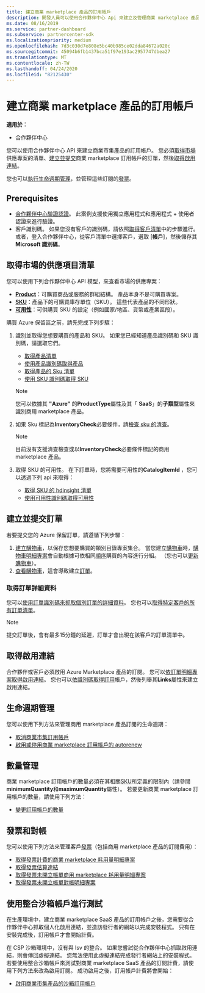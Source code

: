 ```yaml
---
title: 建立商業 marketplace 產品的訂用帳戶
description: 開發人員可以使用合作夥伴中心 Api 來建立及管理商業 marketplace 產品的訂用帳戶。
ms.date: 08/16/2019
ms.service: partner-dashboard
ms.subservice: partnercenter-sdk
ms.localizationpriority: medium
ms.openlocfilehash: 7d3c030d7e808e5bc40b985ce02dda84672a020c
ms.sourcegitcommit: 45094b6fb1437bca51f97e193ac2957747dbea27
ms.translationtype: MT
ms.contentlocale: zh-TW
ms.lasthandoff: 04/24/2020
ms.locfileid: "82125430"
---
```

# <a name="create-a-subscription-for-commercial-marketplace-products"></a>建立商業 marketplace 產品的訂用帳戶

**適用於：**

* 合作夥伴中心

您可以使用合作夥伴中心 API 來建立商業市集產品的訂用帳戶。 您必須[取得市場](#get-a-list-of-offers-for-a-market)供應專案的清單、[建立並提交](#create-and-submit-an-order)商業 marketplace 訂用帳戶的訂單，然後[取得啟用連結](#get-activation-link)。

您也可以[執行生命週期管理](#lifecycle-management)，並管理這些訂閱的[發票](#invoice-and-reconciliation)。

## <a name="prerequisites"></a>Prerequisites

* [合作夥伴中心驗證認證](partner-center-authentication.md)。 此案例支援使用獨立應用程式和應用程式 + 使用者認證來進行驗證。
* 客戶識別碼。 如果您沒有客戶的識別碼，請依照[取得客戶清單](get-a-list-of-customers.md)中的步驟進行。 或者，登入合作夥伴中心，從客戶清單中選擇客戶，選取 [**帳戶**]，然後儲存其**Microsoft 識別碼**。

## <a name="get-a-list-of-offers-for-a-market"></a>取得市場的供應項目清單

您可以使用下列合作夥伴中心 API 模型，來查看市場的供應專案：

* **[Product](product-resources.md#product)**：可購買商品或服務的群組結構。 產品本身不是可購買專案。
* **[SKU](product-resources.md#sku)**：產品下的可購買庫存單位（SKU）。 這些代表產品的不同形狀。
* **[可用性](product-resources.md#availability)**：可供購買 SKU 的設定（例如國家/地區、貨幣或產業區段）。

購買 Azure 保留區之前，請先完成下列步驟：

1. 識別並取得您想要購買的產品和 SKU。 如果您已經知道產品識別碼和 SKU 識別碼，請選取它們。

    * [取得產品清單](get-a-list-of-products.md)
    * [使用產品識別碼取得產品](get-a-product-by-id.md)
    * [取得產品的 Sku 清單](get-a-list-of-skus-for-a-product.md)
    * [使用 SKU 識別碼取得 SKU](get-a-sku-by-id.md)

    > [!NOTE]
    > 您可以依據其 **"Azure"** 的**ProductType**屬性及其「 **SaaS**」的**子類型**屬性來識別商用 marketplace 產品。

2. 如果 Sku 標記為**InventoryCheck**必要條件，請[檢查 sku 的清查](check-inventory.md)。

    > [!NOTE]
    > 目前沒有支援清查檢查或以**InventoryCheck**必要條件標記的商用 marketplace 產品。

3. 取得 SKU 的可用性。 在下訂單時，您將需要可用性的**CatalogItemId** ，您可以透過下列 api 來取得：

    * [取得 SKU 的 hdinsight 清單](get-a-list-of-availabilities-for-a-sku.md)
    * [使用可用性識別碼取得可用性](get-an-availability-by-id.md)

## <a name="create-and-submit-an-order"></a>建立並提交訂單

若要提交您的 Azure 保留訂單，請遵循下列步驟：

1. [建立購物車](create-a-cart.md)，以保存您想要購買的類別目錄專案集合。 當您建立[購物車](cart-resources.md#cart)時，[購物車明細專案](cart-resources.md#cartlineitem)會自動根據可依相同[順序](order-resources.md#order)購買的內容進行分組。 （您也可以[更新購物車](update-a-cart.md)）。
2. [查看購物車](checkout-a-cart.md)，這會導致建立[訂單](order-resources.md#order)。

### <a name="get-order-details"></a>取得訂單詳細資料

您可以[使用訂單識別碼來抓取個別訂單的詳細資料](get-an-order-by-id.md)。 您也可以[取得特定客戶的所有訂單清單](get-all-of-a-customer-s-orders.md)。

> [!NOTE]
> 提交訂單後，會有最多15分鐘的延遲，訂單才會出現在該客戶的訂單清單中。

## <a name="get-activation-link"></a>取得啟用連結

合作夥伴或客戶必須啟用 Azure Marketplace 產品的訂閱。 您可以[依訂單明細專案取得啟用連結](get-activation-link-by-order-line-item.md)。 您也可以[依識別碼取得訂用](get-a-subscription-by-id.md)帳戶，然後列舉其**Links**屬性來建立啟用連結。

## <a name="lifecycle-management"></a>生命週期管理

您可以使用下列方法來管理商用 marketplace 產品訂閱的生命週期：

* [取消商業市集訂用帳戶](cancel-an-azure-marketplace-subscription.md)
* [啟用或停用商業 marketplace 訂用帳戶的 autorenew](update-autorenew-for-an-azure-marketplace-subscription.md)

## <a name="quantity-management"></a>數量管理

商業 marketplace 訂用帳戶的數量必須在其相關[SKU](product-resources.md#sku)所定義的限制內（請參閱**minimumQuantity**和**maximumQuantity**屬性）。 若要更新商業 marketplace 訂用帳戶的數量，請使用下列方法：

* [變更訂用帳戶的數量](change-the-quantity-of-a-subscription.md)

## <a name="invoice-and-reconciliation"></a>發票和對帳

您可以使用下列方法來管理客戶[發票](invoice-resources.md)（包括商用 marketplace 產品的訂閱費用）：

* [取得發票計費的商業 marketplace 耗用量明細專案](get-invoice-billed-consumption-lineitems.md)
* [取得發票估算連結](get-invoice-estimate-links.md)
* [取得發票未開立帳單商用 marketplace 耗用量明細專案](get-invoice-unbilled-consumption-lineitems.md)
* [取得發票未開立帳單對帳明細專案](get-invoice-unbilled-recon-lineitems.md)

## <a name="test-using-integration-sandbox-account"></a>使用整合沙箱帳戶進行測試

在生產環境中，建立商業 marketplace SaaS 產品的訂用帳戶之後，您需要從合作夥伴中心抓取個人化啟用連結，並造訪發行者的網站以完成安裝程式。 只有在安裝完成後，訂用帳戶才會開始計費。

在 CSP 沙箱環境中，沒有與 Isv 的整合。 如果您嘗試從合作夥伴中心抓取啟用連結，則會傳回虛擬連結。 您無法使用此虛擬連結完成發行者網站上的安裝程式。 若要使用整合沙箱帳戶來測試對商業 marketplace SaaS 產品的訂閱計費，請使用下列方法來改為啟用訂閱。 成功啟用之後，訂用帳戶計費將會開始：

* [啟用商業市集產品的沙箱訂用帳戶](activate-sandbox-subscription-azure-marketplace-products.md)

